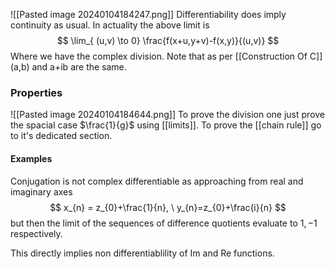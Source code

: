 ![[Pasted image 20240104184247.png]]
Differentiability does imply continuity as usual.
In actuality the above limit is
$$
\lim_{ (u,v) \to 0} \frac{f(x+u,y+v)-f(x,y)}{(u,v)}
$$
Where we have the complex division. Note that as per [[Construction Of C]] (a,b) and a+ib are the same.
### Properties
![[Pasted image 20240104184644.png]]
To prove the division one just prove the spacial case $\frac{1}{g}$ using [[limits]]. To prove the [[chain rule]] go to it's dedicated section.

#### Examples
Conjugation is not complex differentiable as approaching from real and imaginary axes
$$
x_{n} = z_{0}+\frac{1}{n}, \ y_{n}=z_{0}+\frac{i}{n}
$$
but then the limit of the sequences of difference quotients evaluate to $1,-1$ respectively.

This directly implies non differentiablility of Im and Re functions.
